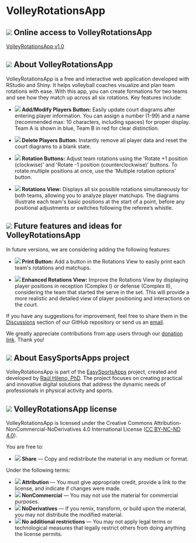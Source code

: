 # VolleyRotationsApp

## <img src="https://img.icons8.com/ios-filled/24/000000/internet.png"/> Online access to VolleyRotationsApp

[VolleyRotationsApp v1.0](https://easysportsapps.shinyapps.io/volleyrotationsapp/)

## <img src="https://img.icons8.com/ios-filled/24/000000/document.png"/> About VolleyRotationsApp

VolleyRotationsApp is a free and interactive web application developed with RStudio and Shiny. It helps volleyball coaches visualize and plan team rotations with ease. With this app, you can create formations for two teams and see how they match up across all six rotations. Key features include:

- **<img src="https://img.icons8.com/ios-filled/24/000000/add-user-male.png"/> Add/Modify Players Button:** Easily update court diagrams after entering player information. You can assign a number (1-99) and a name (recommended max: 10 characters, including spaces) for proper display. Team A is shown in blue, Team B in red for clear distinction.

- **<img src="https://img.icons8.com/ios-filled/24/000000/delete.png"/> Delete Players Button:** Instantly remove all player data and reset the court diagrams to a blank state.

- **<img src="https://img.icons8.com/ios-filled/24/000000/refresh.png"/> Rotation Buttons:** Adjust team rotations using the 'Rotate +1 position (clockwise)' and 'Rotate -1 position (counterclockwise)' buttons. To rotate multiple positions at once, use the 'Multiple rotation options' button.

- **<img src="https://img.icons8.com/?size=100&id=65736&format=png&color=000000"/> Rotations View:** Displays all six possible rotations simultaneously for both teams, allowing you to analyze player matchups. The diagrams illustrate each team's basic positions at the start of a point, before any positional adjustments or switches following the referee’s whistle.

## <img src="https://img.icons8.com/ios-filled/24/000000/idea.png"/> Future features and ideas for VolleyRotationsApp

In future versions, we are considering adding the following features:

- **<img src="https://img.icons8.com/ios-filled/24/000000/print.png"/> Print Button:** Add a button in the Rotations View to easily print each team's rotations and matchups.  

- **<img src="https://img.icons8.com/ios-filled/24/000000/refresh.png"/> Enhanced Rotations View:** Improve the Rotations View by displaying player positions in reception (Complex I) or defense (Complex II), considering the team that started the serve in the set. This will provide a more realistic and detailed view of player positioning and interactions on the court.  

If you have any suggestions for improvement, feel free to share them in the [Discussions](https://github.com/EasySportsApps/VolleyRotationsApp/discussions) section of our GitHub repository or send us an [email](mailto:easysportsappsproject@gmail.com).  

We greatly appreciate contributions from app users through our [donation link](https://www.paypal.com/donate/?hosted_button_id=BA84P5Y2MC7MN). Thank you!

## <img src="https://img.icons8.com/ios-filled/24/000000/document.png"/> About EasySportsApps project

VolleyRotationsApp is part of the [EasySportsApps](https://github.com/EasySportsApps) project, created and developed by [Raúl Hileno, PhD](https://raulhilenophd-nextlevelstatsandapps4u.netlify.app/). The project focuses on creating practical and innovative digital solutions that address the dynamic needs of professionals in physical activity and sports.

## <img src="https://img.icons8.com/ios-filled/24/000000/copyright.png"/> VolleyRotationsApp license

VolleyRotationsApp is licensed under the Creative Commons Attribution-NonCommercial-NoDerivatives 4.0 International License ([CC BY-NC-ND 4.0](https://creativecommons.org/licenses/by-nc-nd/4.0/)).

You are free to:
- **<img src="https://img.icons8.com/ios-filled/24/000000/link.png"/> Share** — Copy and redistribute the material in any medium or format.

Under the following terms:
- **<img src="https://img.icons8.com/ios-filled/24/000000/user.png"/> Attribution** — You must give appropriate credit, provide a link to the license, and indicate if changes were made.  
- **<img src="https://img.icons8.com/ios-filled/24/000000/no-cash.png"/> NonCommercial** — You may not use the material for commercial purposes.  
- **<img src="https://img.icons8.com/material-rounded/24/000000/equal-sign.png"/> NoDerivatives** — If you remix, transform, or build upon the material, you may not distribute the modified material.  
- **<img src="https://img.icons8.com/material-rounded/24/000000/unlock.png"/> No additional restrictions** — You may not apply legal terms or technological measures that legally restrict others from doing anything the license permits.
